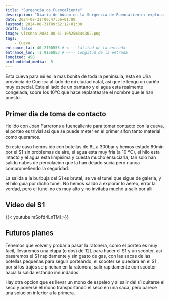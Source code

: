 ```yaml
---
title: "Surgencia de Fuencaliente"
description: "Diario de buceo en la Surgencia de Fuencaliente: explora la cueva más bonita de España. Detalla la inmersión en el S1, sus retos y futuros planes de expedición." # <--- Pega aquí la descripción
date: 2024-08-31T00:47:56+01:00
lastmod: 2024-08-31T09:52:12+01:00
draft: false
image: vlcsnap-2024-08-31-10h25m34s302.png
tags:
    - Cueva
entrance_lat: 40.2100555 # <--- Latitud de la entrada
entrance_lon: -1.9166853 # <--- Longitud de la entrada
longitud: 450
profundidad_media: -5
---
```


Esta cueva para mi es la mas bonita de toda la peninsula, esta en Uña provincia de Cuenca al lado de mi ciudad natal, asi que le tengo un cariño muy especial. Esta al lado de un pantano y el agua esta realmente congelada, sobre los 10ºC que hace replantearse el nombre que le han puesto.


## Primer dia de toma de contacto

He ido con Joan Farrerons a fuencaliente para tomar contacto con la cueva, el porteo es trivial asi que se puede meter en el primer sifon tanto material como queramos.

En este caso hemos ido con botellas de 6L a 300bar y hemos estado 60min por el S1 sin problemas de aire, el agua esta muy fria (a 10 ºC), el hilo esta intacto y el agua esta limpisima y cuesta mucho ensuciarla, tan solo han salido nubes de percolacion que la han dejado sucia pero nunca comprometiendo la seguridad.

La salida a la burbuja del S1 es brutal, se ve el tunel que sigue de galeria, y el hilo guia por dicho tunel. No hemos salido a explorar lo aereo, error la verdad, pero el tunel no es muy alto y no invitaba mucho a salir por alli.

## Video del S1

{{< youtube mSofd4LnTMI >}}


## Futuros planes

Tenemos que volver y probar a pasar la ratonera, como el porteo es muy facil, llevaremos una etapa (o dos) de 12L para hacer el S1 y un scooter, asi pasaremos el S1 rapidamente y sin gasto de gas, con las sacas de las botellas pequeñas para seguir porteando, el scooter se quedara en el S1 , por si los trajes se pinchan en la ratonera, salir rapidamente con scooter hacia la salida estando innundados.

Hay otra opcion que es llevar un mono de espeleo y al salir del s1 quitarse el seco y ponerse el mono transportando el seco en una saca, pero parece una solucion inferior a la primera.